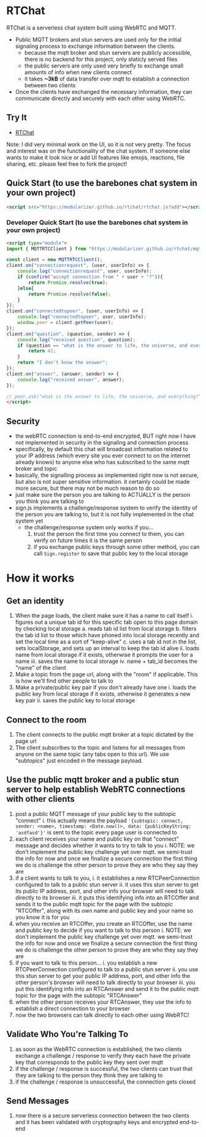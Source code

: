 # RTChat

RTChat is a serverless chat system built using WebRTC and MQTT. 

* Public MQTT brokers and stun servers are used only for the initial signaling process to exchange information between the clients.
  * because the mqtt broker and stun servers are publicly accessible, there is no backend for this project, only staticly served files
  * the public servers are only used very briefly to exchange small amounts of info when new clients connect
  * it takes **~3kB** of data transfer over mqtt to establish a connection between two clients
* Once the clients have exchanged the necessary information, they can communicate directly and securely with each other using WebRTC.

## Try It
* [RTChat](https://modularizer.github.io/rtchat/)

Note: I did very minimal work on the UI, so it is not very pretty. 
The focus and interest was on the functionality of the chat system.
If someone else wants to make it look nice or add UI features like emojis, reactions, file sharing, etc. please feel free to fork the project!

## Quick Start (to use the barebones chat system in your own project)
```html
<script src="https://modularizer.github.io/rtchat/rtchat.js?add"></script>
```

### Developer Quick Start (to use the barebones chat system in your own project)
```html
<script type="module">
import { MQTTRTCClient } from "https://modularizer.github.io/rtchat/mqtt-rtc.js";

const client = new MQTTRTCClient();
client.on("connectionrequest", (user, userInfo) => {
    console.log("connectionrequest", user, userInfo);
    if (confirm("accept connection from " + user + "?")){
        return Promise.resolve(true);
    }else{
        return Promise.resolve(false);
    }
});
client.on("connectedtopeer", (user, userInfo) => {
    console.log("connectedtopeer", user, userInfo);
    window.peer = client.getPeer(user);
});
client.on("question", (question, sender) => {
    console.log("received question", question);
    if (question == "what is the answer to life, the universe, and everything?"){
        return 42;
    }
    return "I don't know the answer";
});
client.on("answer", (answer, sender) => {
    console.log("received answer", answer);
});

// peer.ask("what is the answer to life, the universe, and everything?").then(console.log);
</script>
```

## Security
* the webRTC connection is end-to-end encrypted, BUT right now I have not implemented in security in the signaling and connection process
* specifically, by default this chat will broadcast information related to your IP address (which every site you ever connect to on the internet already knows) to anyone else who has subscribed to the same mqtt broker and topic
* basically, the signalling process as implemented right now is not secure, but also is not super sensitive information. it certainly could be made more secure, but there may not be much reason to do so
* just make sure the person you are talking to ACTUALLY is the person you think you are talking to
* sign.js implements a challenge/response system to verify the identity of the person you are talking to, but it is not fully implemented in the chat system yet
  * the challenge/response system only works if you...
    1. trust the person the first time you connect to them, you can verify on future times it is the same person
    2. if you exchange public keys through some other method, you can call `Sign.register` to save that public key to the local storage



# How it works
## Get an identity
1. When the page loads, the client make sure it has a name to call itself
   i. figures out a unique tab id for this specific tab open to this page domain by checking local storage
      a. reads tab id list from local storage
      b. filters the tab id list to those which have phoned into local storage recently and set the local time as a sort of "keep-alive"
      c. uses a tab id not in the list, sets localStorage, and sets up an interval to keep the tab id alive
   ii. loads name from local storage if it exists, otherwise it prompts the user for a name
   iii. saves the name to local storage
   iv. name + tab_id becomes the "name" of the client
2. Make a topic from the page url, along with the "room" if applicable. This is how we'll find other people to talk to
3. Make a private/public key pair if you don't already have one
   i. loads the public key from local storage if it exists, otherwise it generates a new key pair
   ii. saves the public key to local storage

## Connect to the room
1. The client connects to the public mqtt broker at a topic dictated by the page url
2. The client subscribes to the topic and listens for all messages from anyone on the same topic (any tabs open to this url). We use "subtopics" just encoded in the message payload.

## Use the public mqtt broker and a public stun server to help establish WebRTC connections with other clients
1. post a public MQTT message of your public key to the subtopic "connect"
   i. this actually means the payload `'{subtopic: connect, sender: <name>, timestamp: <Date.now()>, data: {publicKeyString: 'asdfasd'}'` is sent to the topic every page user is connected to
2. each client receives your name and public key on that "connect" message and decides whether it wants to try to talk to you
   i. NOTE: we don't implement the public key challenge yet over mqtt. we semi-trust the info for now and once we finalize a secure connection the first thing we do is challenge the other person to prove they are who they say they are
3. if a client wants to talk to you, 
    i. it establishes a new RTCPeerConnection configured to talk to a public stun server
    ii. it uses this stun server to get its public IP address, port, and other info your browser will need to talk directly to its browser
    iii. it puts this identifying info into an RTCOffer and sends it to the public mqtt topic for the page with the subtopic "RTCOffer", along with its own name and public key and your name so you know it is for you
4. when you receive an RTCOffer, you create an RTCOffer, use the name and public key to decide if you want to talk to this person
  i. NOTE: we don't implement the public key challenge yet over mqtt. we semi-trust the info for now and once we finalize a secure connection the first thing we do is challenge the other person to prove they are who they say they are
5. if you want to talk to this person...
    i. you establish a new RTCPeerConnection configured to talk to a public stun server
    ii. you use this stun server to get your public IP address, port, and other info the other person's browser will need to talk directly to your browser
    iii. you put this identifying info into an RTCAnswer and send it to the public mqtt topic for the page with the subtopic "RTCAnswer"
6. when the other person receives your RTCAnswer, they use the info to establish a direct connection to your browser
7. now the two browsers can talk directly to each other using WebRTC!

## Validate Who You're Talking To
1. as soon as the WebRTC connection is established, the two clients exchange a challenge / response to verify they each have the private key that corresponds to the public key they sent over mqtt
2. if the challenge / response is successful, the two clients can trust that they are talking to the person they think they are talking to
3. if the challenge / response is unsuccessful, the connection gets closed

## Send Messages
1. now there is a secure serverless connection between the two clients and it has been validated with cryptography keys and encrypted end-to-end





